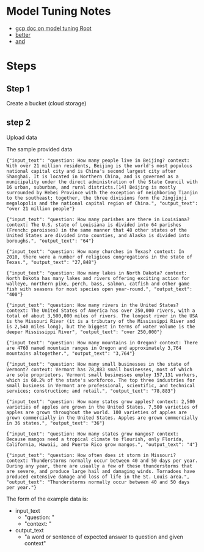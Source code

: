 # Model Tuning Notes

* [gcp doc on model tuning Root](https://cloud.google.com/vertex-ai/docs/generative-ai/start/quickstarts/quickstart-tuning#generative-ai-tune-model-console)
* [better](https://cloud.google.com/vertex-ai/docs/generative-ai/models/tune-models)
* [and](https://cloud.google.com/vertex-ai/docs/generative-ai/models/tune-text-models-supervised)




# Steps

## Step 1 

Create a bucket (cloud storage)


## step 2

Upload data


The sample provided data

```
{"input_text": "question: How many people live in Beijing? context: With over 21 million residents, Beijing is the world's most populous national capital city and is China's second largest city after Shanghai. It is located in Northern China, and is governed as a municipality under the direct administration of the State Council with 16 urban, suburban, and rural districts.[14] Beijing is mostly surrounded by Hebei Province with the exception of neighboring Tianjin to the southeast; together, the three divisions form the Jingjinji megalopolis and the national capital region of China.", "output_text": "over 21 million people"}

{"input_text": "question: How many parishes are there in Louisiana? context: The U.S. state of Louisiana is divided into 64 parishes (French: paroisses) in the same manner that 48 other states of the United States are divided into counties, and Alaska is divided into boroughs.", "output_text": "64"}

{"input_text": "question: How many churches in Texas? context: In 2010, there were a number of religious congregations in the state of Texas.", "output_text": "27,848"}

{"input_text": "question: How many lakes in North Dakota? context: North Dakota has many lakes and rivers offering exciting action for walleye, northern pike, perch, bass, salmon, catfish and other game fish with seasons for most species open year-round.", "output_text": "400"}

{"input_text": "question: How many rivers in the United States? context: The United States of America has over 250,000 rivers, with a total of about 3,500,000 miles of rivers. The longest river in the USA is the Missouri River (it is a tributary of the Mississippi River and is 2,540 miles long), but the biggest in terms of water volume is the deeper Mississippi River", "output_text": "over 250,000"}

{"input_text": "question: How many mountains in Oregon? context: There are 4760 named mountain ranges in Oregon and approximately 3,764 mountains altogether.", "output_text": "3,764"}

{"input_text": "question: How many small businesses in the state of Vermont? context: Vermont has 78,883 small businesses, most of which are sole proprietors. Vermont small businesses employ 157,131 workers, which is 60.2% of the state's workforce. The top three industries for small business in Vermont are professional, scientific, and technical services; construction; and retail.", "output_text": "78,883"}

{"input_text": "question: How many states grow apples? context: 2,500 varieties of apples are grown in the United States. 7,500 varieties of apples are grown throughout the world. 100 varieties of apples are grown commercially in the United States. Apples are grown commercially in 36 states.", "output_text": "36"}

{"input_text": "question: How many states grow mangos? context: Because mangos need a tropical climate to flourish, only Florida, California, Hawaii, and Puerto Rico grow mangos.", "output_text": "4"}

{"input_text": "question: How often does it storm in Missouri? context: Thunderstorms normally occur between 40 and 50 days per year. During any year, there are usually a few of these thunderstorms that are severe, and produce large hail and damaging winds. Tornadoes have produced extensive damage and loss of life in the St. Louis area.", "output_text": "Thunderstorms normally occur between 40 and 50 days per year."}
```

The form of the example data is:

* input_text
    - "question: <some question>"
    - "context: <some context>"
* output_text
    - "a word or sentence of expected answer to question and given context"

